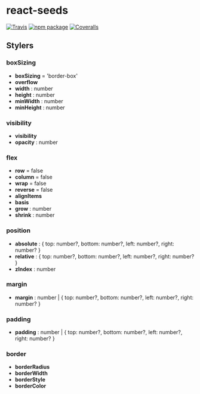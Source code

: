 # react-seeds

[![Travis][build-badge]][build]
[![npm package][npm-badge]][npm]
[![Coveralls][coveralls-badge]][coveralls]

## Stylers

### boxSizing

- **boxSizing** = 'border-box'
- **overflow**
- **width** : number
- **height** : number
- **minWidth** : number
- **minHeight** : number

### visibility

- **visibility**
- **opacity** : number

### flex

- **row** = false
- **column** = false
- **wrap** = false
- **reverse** = false
- **alignItems**
- **basis**
- **grow** : number
- **shrink** : number

### position

- **absolute** : { top: number?, bottom: number?, left: number?, right: number? }
- **relative** : { top: number?, bottom: number?, left: number?, right: number? }
- **zIndex** : number

### margin

- **margin** : number | { top: number?, bottom: number?, left: number?, right: number? }

### padding

- **padding** : number | { top: number?, bottom: number?, left: number?, right: number? }

### border

- **borderRadius**
- **borderWidth**
- **borderStyle**
- **borderColor**


[build-badge]: https://img.shields.io/travis/BurntCaramel/react-seeds/master.svg?style=flat-square
[build]: https://travis-ci.org/BurntCaramel/react-seeds

[npm-badge]: https://img.shields.io/npm/v/react-seeds.svg?style=flat-square
[npm]: https://www.npmjs.org/package/react-seeds

[coveralls-badge]: https://img.shields.io/coveralls/BurntCaramel/react-seeds/master.svg?style=flat-square
[coveralls]: https://coveralls.io/github/BurntCaramel/react-seeds
